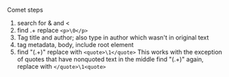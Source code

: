 Comet steps
1. search for & and <
2. find .+ replace `<p>\0</p>`
3. Tag title and author; also type in author which wasn't in original text
4. tag metadata, body, include root element
5. find "(.+)" replace with `<quote>\1</quote>`
    This works with the exception of quotes that have nonquoted text in the middle
    find "(.+)" again, replace with `</quote>\1<quote>`

